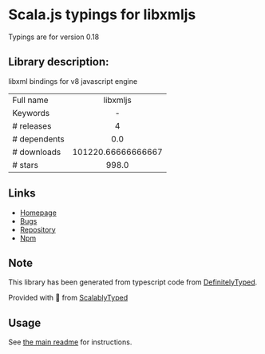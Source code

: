 
# Scala.js typings for libxmljs

Typings are for version 0.18

## Library description:
libxml bindings for v8 javascript engine

|                    |                 |
| ------------------ | :-------------: |
| Full name          | libxmljs |
| Keywords           | - |
| # releases         | 4 |
| # dependents       | 0.0 |
| # downloads        | 101220.66666666667 |
| # stars            | 998.0 |

## Links
- [Homepage](https://github.com/libxmljs/libxmljs#readme)
- [Bugs](http://github.com/libxmljs/libxmljs/issues)
- [Repository](https://github.com/libxmljs/libxmljs)
- [Npm](https://www.npmjs.com/package/libxmljs)
    


## Note
This library has been generated from typescript code from [DefinitelyTyped](https://definitelytyped.org).

Provided with :purple_heart: from [ScalablyTyped](https://github.com/oyvindberg/ScalablyTyped)

## Usage
See [the main readme](../../readme.md) for instructions.


